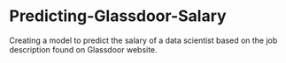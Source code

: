 # Predicting-Glassdoor-Salary
Creating a model to predict the salary of a data scientist based on the job description found on Glassdoor website.
